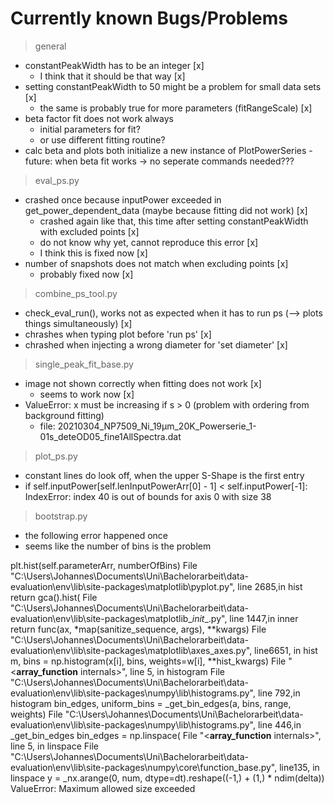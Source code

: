 # Currently known Bugs/Problems

> general

- constantPeakWidth has to be an integer [x]
  - I think that it should be that way [x]
- setting constantPeakWidth to 50 might be a problem for small data sets [x]
  - the same is probably true for more parameters (fitRangeScale) [x]
- beta factor fit does not work always
  - initial parameters for fit?
  - or use different fitting routine?
- calc beta and plots both initialize a new instance of PlotPowerSeries
  -future: when beta fit works -> no seperate commands needed???

> eval_ps.py

- crashed once because inputPower exceeded in get_power_dependent_data (maybe because fitting did not work) [x]
  - crashed again like that, this time after setting constantPeakWidth with excluded points [x]
  - do not know why yet, cannot reproduce this error [x]
  - I think this is fixed now [x]
- number of snapshots does not match when excluding points [x]
  - probably fixed now [x]

> combine_ps_tool.py

- check_eval_run(), works not as expected when it has to run ps (--> plots things simultaneously) [x]
- chrashes when typing plot before 'run ps' [x]
- chrashed when injecting a wrong diameter for 'set diameter' [x]

> single_peak_fit_base.py

- image not shown correctly when fitting does not work [x]
  - seems to work now [x]
- ValueError: x must be increasing if s > 0 (problem with ordering from background fitting)
  - file: 20210304_NP7509_Ni_19µm_20K_Powerserie_1-01s_deteOD05_fine1AllSpectra.dat

> plot_ps.py

- constant lines do look off, when the upper S-Shape is the first entry
- if self.inputPower[self.lenInputPowerArr[0] - 1] < self.inputPower[-1]: IndexError: index 40 is out of bounds for axis 0 with size 38

> bootstrap.py

- the following error happened once
- seems like the number of bins is the problem

plt.hist(self.parameterArr, numberOfBins)
File "C:\Users\Johannes\Documents\Uni\Bachelorarbeit\data-evaluation\env\lib\site-packages\matplotlib\pyplot.py", line 2685,in hist
  return gca().hist(
File "C:\Users\Johannes\Documents\Uni\Bachelorarbeit\data-evaluation\env\lib\site-packages\matplotlib\__init__.py", line 1447,in inner
  return func(ax, *map(sanitize_sequence, args), **kwargs)
File "C:\Users\Johannes\Documents\Uni\Bachelorarbeit\data-evaluation\env\lib\site-packages\matplotlib\axes\_axes.py", line6651, in hist
  m, bins = np.histogram(x[i], bins, weights=w[i], **hist_kwargs)
File "<__array_function__ internals>", line 5, in histogram
File "C:\Users\Johannes\Documents\Uni\Bachelorarbeit\data-evaluation\env\lib\site-packages\numpy\lib\histograms.py", line 792,in histogram
  bin_edges, uniform_bins = _get_bin_edges(a, bins, range, weights)
File "C:\Users\Johannes\Documents\Uni\Bachelorarbeit\data-evaluation\env\lib\site-packages\numpy\lib\histograms.py", line 446,in _get_bin_edges
  bin_edges = np.linspace(
File "<__array_function__ internals>", line 5, in linspace
File "C:\Users\Johannes\Documents\Uni\Bachelorarbeit\data-evaluation\env\lib\site-packages\numpy\core\function_base.py", line135, in linspace
  y = _nx.arange(0, num, dtype=dt).reshape((-1,) + (1,) * ndim(delta))
ValueError: Maximum allowed size exceeded
